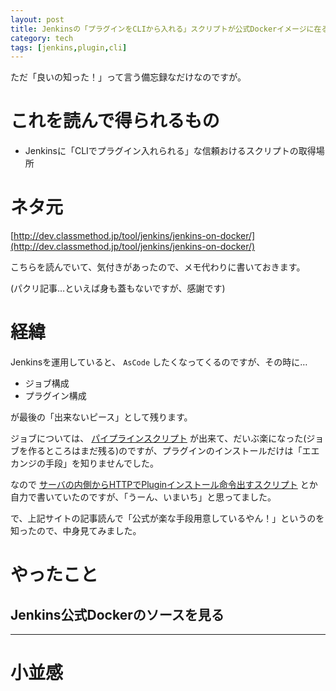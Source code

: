```yaml
---
layout: post
title: Jenkinsの「プラグインをCLIから入れる」スクリプトが公式Dockerイメージに在る
category: tech
tags: [jenkins,plugin,cli]
---
```


ただ「良いの知った！」って言う備忘録なだけなのですが。

# これを読んで得られるもの

- Jenkinsに「CLIでプラグイン入れられる」な信頼おけるスクリプトの取得場所

# ネタ元

[http://dev.classmethod.jp/tool/jenkins/jenkins-on-docker/](http://dev.classmethod.jp/tool/jenkins/jenkins-on-docker/)

こちらを読んでいて、気付きがあったので、メモ代わりに書いておきます。

(パクリ記事…といえば身も蓋もないですが、感謝です)

# 経緯

Jenkinsを運用していると、 `AsCode` したくなってくるのですが、その時に…

- ジョブ構成
- プラグイン構成

が最後の「出来ないピース」として残ります。

ジョブについては、 [パイプラインスクリプト](https://jenkins.io/doc/book/pipeline/) が出来て、だいぶ楽になった(ジョブを作るところはまだ残る)のですが、プラグインのインストールだけは「エエカンジの手段」を知りませんでした。

なので [サーバの内側からHTTPでPluginインストール命令出すスクリプト](https://github.com/exemplary-buildpipeline-projects/jenkins1-2-sample/blob/master/provision/setup-as-code/setup_jenkins1.sh) とか自力で書いていたのですが、「うーん、いまいち」と思ってました。

で、上記サイトの記事読んで「公式が楽な手段用意しているやん！」というのを知ったので、中身見てみました。

# やったこと

## Jenkins公式Dockerのソースを見る




---

# 小並感
